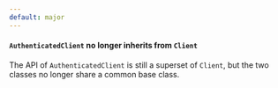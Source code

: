 ```yaml
---
default: major
---
```


#### `AuthenticatedClient` no longer inherits from `Client`

The API of `AuthenticatedClient` is still a superset of `Client`, but the two classes no longer share a common base class.

